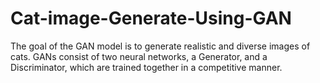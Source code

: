# Cat-image-Generate-Using-GAN
The goal of the GAN model is to generate realistic and diverse images of cats. GANs consist of two neural networks, a Generator, and a Discriminator, which are trained together in a competitive manner.
